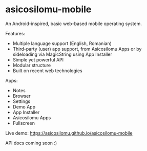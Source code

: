 # asicosilomu-mobile
An Android-inspired, basic web-based mobile operating system.

Features:
* Multiple language support (English, Romanian)
* Third-party (user) app support, from Asicosilomu Apps or by sideloading via MagicString using App Installer
* Simple yet powerful API
* Modular structure
* Built on recent web technologies

Apps:
* Notes
* Browser
* Settings
* Demo App
* App Installer
* Asicosilomu Apps
* Fullscreen

Live demo: https://asicosilomu.github.io/asicosilomu-mobile

API docs coming soon :)
